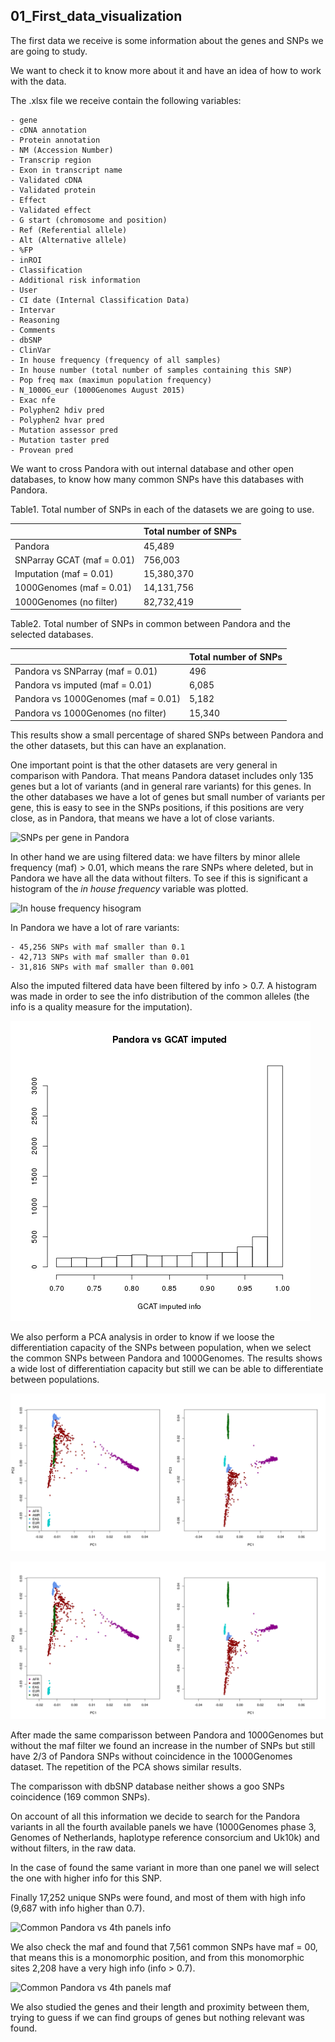 ## 01_First_data_visualization

The first data we receive is some information about the genes and SNPs we are going to study.

We want to check it to know more about it and have an idea of how to work with the data.

The .xlsx file we receive contain the following variables:

	- gene
	- cDNA annotation
	- Protein annotation
	- NM (Accession Number)
	- Transcrip region
	- Exon in transcript name
	- Validated cDNA
	- Validated protein
	- Effect 
	- Validated effect
	- G start (chromosome and position)
	- Ref (Referential allele)
	- Alt (Alternative allele)
	- %FP
	- inROI
	- Classification
	- Additional risk information
	- User
	- CI date (Internal Classification Data)
	- Intervar
	- Reasoning
	- Comments
	- dbSNP
	- ClinVar
	- In house frequency (frequency of all samples)
	- In house number (total number of samples containing this SNP)
	- Pop freq max (maximun population frequency)
	- N_1000G_eur (1000Genomes August 2015)
	- Exac nfe
	- Polyphen2 hdiv pred
	- Polyphen2 hvar pred
	- Mutation assessor pred
	- Mutation taster pred
	- Provean pred

We want to cross Pandora with out internal database and other open databases, to know how many common SNPs have this databases with Pandora. 

Table1. Total number of SNPs in each of the datasets we are going to use.


|                            | Total number of SNPs |
|----------------------------|----------------------|
| Pandora                    | 45,489               |
| SNParray GCAT (maf = 0.01) | 756,003              |
| Imputation (maf = 0.01)    | 15,380,370           |
| 1000Genomes (maf = 0.01)   | 14,131,756           |
| 1000Genomes (no filter)    | 82,732,419           |

Table2. Total number of SNPs in common between Pandora and the selected databases.

|                                     | Total number of SNPs |
|-------------------------------------|----------------------|
| Pandora vs SNParray (maf = 0.01)    | 496                  |
| Pandora vs imputed (maf = 0.01)     | 6,085                |
| Pandora vs 1000Genomes (maf = 0.01) | 5,182                |
| Pandora vs 1000Genomes (no filter)  | 15,340               |


This results show a small percentage of shared SNPs between Pandora and the other datasets, but this can have an explanation. 

One important point is that the other datasets are very general in comparison with Pandora. That means Pandora dataset includes only 135 genes but a lot of variants (and in general rare variants) for this genes. In the other databases we have a lot of genes but small number of variants per gene, this is easy to see in the SNPs positions, if this positions are very close, as in Pandora, that means we have a lot of close variants.

![SNPs per gene in Pandora](/graphs/genes_in_pandora.png)

In other hand we are using filtered data: we have filters by minor allele frequency (maf) > 0.01, which means the rare SNPs where deleted, but in Pandora we have all the data without filters. To see if this is significant a histogram of the *in house frequency* variable was plotted. 


![In house frequency hisogram](/graphs/Inhousefreq_histogram.png)

In Pandora we have a lot of rare variants:

	- 45,256 SNPs with maf smaller than 0.1
	- 42,713 SNPs with maf smaller than 0.01
	- 31,816 SNPs with maf smaller than 0.001

Also the imputed filtered data have been filtered by info > 0.7. A histogram was made in order to see the info distribution of the common alleles (the info is a quality measure for the imputation).

![Common Pandora and Imputed SNPs info histogram](/graphs/PandoraSNPs_vs_GCATimputed.png)

We also perform a PCA analysis in order to know if we loose the differentiation capacity of the SNPs between population, when we select the common SNPs between Pandora and 1000Genomes. The results shows a wide lost of differentiation capacity but still we can be able to differentiate between populations.

![1000Genomes PCA](/graphs/1000G_PCA.png)

![Common Pandora and 1000Genomes SNPs PCA](/graphs/1000G_PCA.png)

After made the same comparisson between Pandora and 1000Genomes but without the maf filter we found an increase in the number of SNPs but still have 2/3 of Pandora SNPs without coincidence in the 1000Genomes dataset. The repetition of the PCA shows similar results. 

The comparisson with dbSNP database neither shows a goo SNPs coincidence (169 common SNPs).

On account of all this information we decide to search for the Pandora variants in all the fourth available panels we have (1000Genomes phase 3, Genomes of Netherlands, haplotype reference consorcium and Uk10k) and without filters, in the raw data. 

In the case of found the same variant in more than one panel we will select the one with higher info for this SNP. 

Finally 17,252 unique SNPs were found, and most of them with high info (9,687 with info higher than 0.7).

![Common Pandora vs 4th panels info](/graphs/info_4panels.png)

We also check the maf and found that 7,561 common SNPs have maf = 00, that means this is a monomorphic position, and from this monomorphic sites 2,208 have a very high info (info > 0.7).

![Common Pandora vs 4th panels maf](/graphs/maf_4panels.png)

We also studied the genes and their length and proximity between them, trying to guess if we can find groups of genes but nothing relevant was found.



